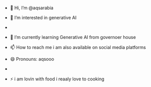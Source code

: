 - 👋 Hi, I’m @aqsarabia
- 👀 I’m interested in generative AI
- 
- 🌱 I’m currently learning Generative AI from governoer house 

- 📫 How to reach me i am also available on social media platforms 
- 😄 Pronouns: aqsooo
- 
- ⚡ i am lovin with food i reaaly love to cooking 

<!---
aqsarabia/aqsarabia is a ✨ special ✨ repository because its `README.md` (this file) appears on your GitHub profile.
You can click the Preview link to take a look at your changes.
--->
